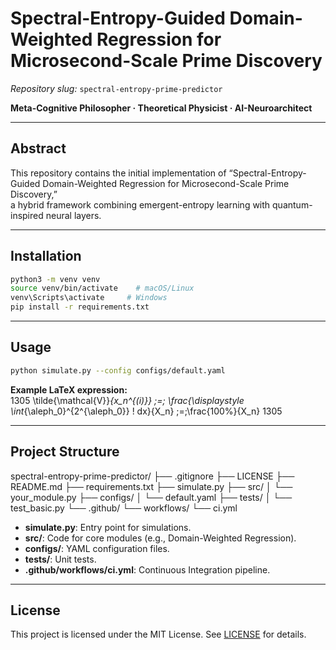 # Spectral-Entropy-Guided Domain-Weighted Regression for Microsecond-Scale Prime Discovery

_Repository slug:_ `spectral-entropy-prime-predictor`

**Meta-Cognitive Philosopher · Theoretical Physicist · AI-Neuroarchitect**

---

## Abstract
This repository contains the initial implementation of “Spectral-Entropy-Guided Domain-Weighted Regression for Microsecond-Scale Prime Discovery,”  
a hybrid framework combining emergent-entropy learning with quantum-inspired neural layers.

---

## Installation

```bash
python3 -m venv venv
source venv/bin/activate    # macOS/Linux
venv\Scripts\activate     # Windows
pip install -r requirements.txt
```

---

## Usage

```bash
python simulate.py --config configs/default.yaml
```

**Example LaTeX expression:**  
1305
\tilde{\mathcal{V}}_{x_n^{(i)}} \;=\;
\frac{\displaystyle \int_{\aleph_0}^{2^{\aleph_0}} \! dx}{X_n}
\;=\;\frac{100\%}{X_n}
1305

---

## Project Structure

spectral-entropy-prime-predictor/
├── .gitignore
├── LICENSE
├── README.md
├── requirements.txt
├── simulate.py
├── src/
│ └── your_module.py
├── configs/
│ └── default.yaml
├── tests/
│ └── test_basic.py
└── .github/
└── workflows/
└── ci.yml


- **simulate.py**: Entry point for simulations.  
- **src/**: Code for core modules (e.g., Domain-Weighted Regression).  
- **configs/**: YAML configuration files.  
- **tests/**: Unit tests.  
- **.github/workflows/ci.yml**: Continuous Integration pipeline.

---

## License

This project is licensed under the MIT License. See [LICENSE](LICENSE) for details.
